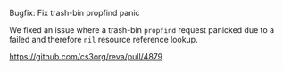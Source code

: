 Bugfix: Fix trash-bin propfind panic

We fixed an issue where a trash-bin `propfind` request panicked due to a failed and therefore `nil` resource reference lookup. 

https://github.com/cs3org/reva/pull/4879
